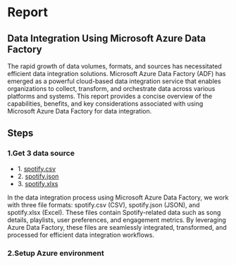 <h1> Report </h1>
<h2>Data Integration Using Microsoft Azure Data Factory</h2>

<p>The rapid growth of data volumes, formats, and sources has necessitated efficient data integration solutions. Microsoft Azure Data Factory (ADF) has emerged as a powerful cloud-based data integration service that enables organizations to collect, transform, and orchestrate data across various platforms and systems. This report provides a concise overview of the capabilities, benefits, and key considerations associated with using Microsoft Azure Data Factory for data integration.</p>

<h2>Steps</h2>

<h3>1.Get 3 data source</h5>

<ul>
  <li>1. <a href="spotify.csv">spotify.csv</a></li>
  <li>2. <a href="spotify.json">spotify.json</a></li>
  <li>3. <a href="spotify.xlxs">spotify.xlxs</a></li>
</ul>

<p>In the data integration process using Microsoft Azure Data Factory, we work with three file formats: spotify.csv (CSV), spotify.json (JSON), and spotify.xlsx (Excel). These files contain Spotify-related data such as song details, playlists, user preferences, and engagement metrics. By leveraging Azure Data Factory, these files are seamlessly integrated, transformed, and processed for efficient data integration workflows.</p>

<h3>2.Setup Azure environment</h5>

